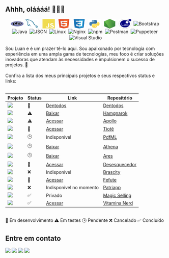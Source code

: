 ## Ahhh, oláááá! 👋👋👋 

<div style="display: inline_block; text-align: center;">
  <img align="center" alt="PHP" height="30" width="40" src="https://raw.githubusercontent.com/devicons/devicon/master/icons/php/php-original.svg">&nbsp;
  <img align="center" alt="MySQL" height="30" width="40" src="https://raw.githubusercontent.com/devicons/devicon/master/icons/mysql/mysql-original.svg"> &nbsp;
  <img align="center" alt="Javascript" height="30" width="40" src="https://raw.githubusercontent.com/devicons/devicon/master/icons/javascript/javascript-plain.svg">&nbsp;
  <img align="center" alt="HTML5" height="30" width="40" src="https://raw.githubusercontent.com/devicons/devicon/master/icons/html5/html5-original.svg">&nbsp;
  <img align="center" alt="CSS" height="30" width="40" src="https://raw.githubusercontent.com/devicons/devicon/master/icons/css3/css3-original.svg">&nbsp;
  <img align="center" alt="Python" height="30" width="40" src="https://raw.githubusercontent.com/devicons/devicon/master/icons/python/python-original.svg">&nbsp;
  <img align="center" alt="NodeJS" height="30" width="40" src="https://raw.githubusercontent.com/devicons/devicon/master/icons/nodejs/nodejs-original.svg">&nbsp;
  <img align="center" alt="Lua" height="30" width="40" src="https://raw.githubusercontent.com/devicons/devicon/master/icons/lua/lua-original.svg">&nbsp;
  <img align="center" alt="Bootstrap" height="30" width="40" src="https://cdn.jsdelivr.net/gh/devicons/devicon/icons/bootstrap/bootstrap-original.svg">&nbsp;
  <img align="center" alt="Java" height="30" width="40" src="https://cdn.jsdelivr.net/gh/devicons/devicon/icons/java/java-original.svg">&nbsp;
  <img align="center" alt="JSON" height="30" width="40" src="https://cdn.jsdelivr.net/gh/devicons/devicon/icons/json/json-original.svg">&nbsp;
  <img align="center" alt="Linux" height="30" width="40" src="https://cdn.jsdelivr.net/gh/devicons/devicon/icons/linux/linux-original.svg">&nbsp;
  <img align="center" alt="Nginx" height="30" width="40" src="https://cdn.jsdelivr.net/gh/devicons/devicon/icons/nginx/nginx-original.svg">&nbsp;
  <img align="center" alt="npm" height="30" width="40" src="https://cdn.jsdelivr.net/gh/devicons/devicon/icons/npm/npm-original-wordmark.svg">&nbsp;
  <img align="center" alt="Postman" height="30" width="40" src="https://cdn.jsdelivr.net/gh/devicons/devicon/icons/postman/postman-original.svg">&nbsp;
  <img align="center" alt="Puppeteer" height="30" width="40" src="https://cdn.jsdelivr.net/gh/devicons/devicon/icons/puppeteer/puppeteer-original.svg">&nbsp;
  <img align="center" alt="Visual Studio" height="30" width="40" src="https://cdn.jsdelivr.net/gh/devicons/devicon/icons/visualstudio/visualstudio-original.svg">
</div>
<br/>
Sou Luan e é um prazer tê-lo aqui. Sou apaixonado por tecnologia com experiência em uma ampla gama de tecnologias, meu foco é criar soluções inovadoras que atendam às necessidades e impulsionem o sucesso de projetos. 🤖
<br/><br/>
Confira a lista dos meus principais projetos e seus respectivos status e links: <br/><br/>

| Projeto       | Status | Link | Repositório                                      |
|---------------|--------------|----------------|-------------------------------------------|
| <img src="https://desesquecedor.com.br/uploads/1/anexos/dentodos.png" height="40">      | 🚧 | [Dentodos](https://dentodos.com.br) | [Dentodos](https://github.com/luanbiao/dentodos) |
| <img src="https://desesquecedor.com.br/uploads/1/anexos/icone.png" height="40">     | ⚠️ | [Baixar](https://#)      | [Hamgnarok](https://github.com/luanbiao/hamgnarok) |
| <img src="https://zeus.tiote.com.br/imgs/apolo.png" height="40">        | ⚠️ | [Acessar](https://apollo.tiote.com.br)     | [Apollo](https://github.com/luanbiao/apollo) |
| <img src="https://tiote.com.br/tiote_t.png" height="40">         | 🚧 | [Acessar](https://tiote.com.br)     | [Tiotê](https://github.com/luanbiao/tiote) |
| <img src="https://via.placeholder.com/40" height="40">         | 🕒 | Indisponível   | [PdfML](https://github.com/luanbiao/pdfml) |
| <img src="https://zeus.tiote.com.br/imgs/athena.png" height="40">        | 🕒 | [Baixar](https://zeus.tiote.com.br/apps/athena.apk)    | [Athena](https://github.com/luanbiao/athena) |
| <img src="https://zeus.tiote.com.br/imgs/ares.png" height="40">          | 🕒 | [Baixar](https://zeus.tiote.com.br/apps/ares.apk)    | [Ares](https://github.com/luanbiao/ares) |
| <img src="https://desesquecedor.com.br/img/logo2.webp" height="40"> | 🚧 | [Acessar](https://desesquecedor.com.br)    | [Desesquecedor](https://github.com/luanbiao/desesquecedor_preview) |
| <img src="https://desesquecedor.com.br/uploads/1/anexos/logo_brascity.png" height="40">      | ❌ | Indisponível    | [Brascity](https://github.com/luanbiao/brascity) |
| <img src="https://desesquecedor.com.br/uploads/1/anexos/logo_fefute.png" height="40">        | 🚧 | [Acessar](https://fefute.com.br)     | [Fefute](https://github.com/luanbiao/fefute) |
| <img src="https://desesquecedor.com.br/uploads/1/anexos/logo_black.png" height="40">      | ❌ | Indisponível no momento     | [Patriapp](https://github.com/luanbiao/patriapp) |
| <img src="https://desesquecedor.com.br/uploads/1/anexos/magicselling.png" height="40">  | ✅ | Privado | [Magic Selling](https://github.com/luanbiao/magicselling) |
| <img src="https://vitaminanerd.com.br/marcas/Logo%20PinT.png" height="40"> | ✅ | [Acessar](https://vitaminanerd.com.br)      | [Vitamina Nerd](https://github.com/luanbiao/vitaminanerd) |

<div style="display: inline_block"><br>
🚧 Em desenvolvimento
⚠️ Em testes  
🕒 Pendente
❌ Cancelado
✅ Concluído
</div>


## Entre em contato

<div> 
  <a href="https://instagram.com/luanbiao" target="_blank"><img src="https://img.shields.io/badge/-Instagram-%23E4405F?style=for-the-badge&logo=instagram&logoColor=white" target="_blank"></a>
  <a href="https://discord.gg/wagxzStdcR" target="_blank"><img src="https://img.shields.io/badge/Discord-7289DA?style=for-the-badge&logo=discord&logoColor=white" target="_blank"></a> 
  <a href = "mailto:luanbiao@hotmail.com"><img src="https://img.shields.io/badge/-Hotmail-%23333?style=for-the-badge&logo=hotmail&logoColor=white" target="_blank"></a>
  <a href="https://www.linkedin.com/in/luan-bi%C3%A3o-88028412b/" target="_blank"><img src="https://img.shields.io/badge/-LinkedIn-%230077B5?style=for-the-badge&logo=linkedin&logoColor=white" target="_blank"></a> 
</div>
